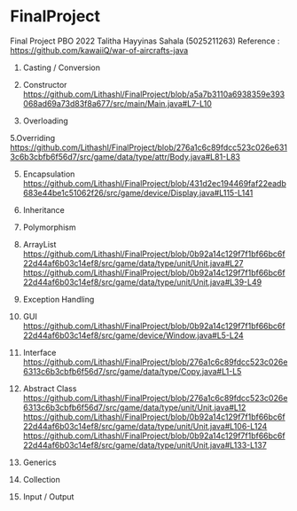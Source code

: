 # FinalProject
Final Project PBO 2022 Talitha Hayyinas Sahala (5025211263)
Reference : https://github.com/kawaiiQ/war-of-aircrafts-java

1. Casting / Conversion 
2. Constructor
https://github.com/Lithashl/FinalProject/blob/a5a7b3110a6938359e393068ad69a73d83f8a677/src/main/Main.java#L7-L10

3. Overloading 

5.Overriding
https://github.com/Lithashl/FinalProject/blob/276a1c6c89fdcc523c026e6313c6b3cbfb6f56d7/src/game/data/type/attr/Body.java#L81-L83

5. Encapsulation
https://github.com/Lithashl/FinalProject/blob/431d2ec194469faf22eadb683e44be1c51062f26/src/game/device/Display.java#L115-L141

7. Inheritance
8. Polymorphism
9. ArrayList
https://github.com/Lithashl/FinalProject/blob/0b92a14c129f7f1bf66bc6f22d44af6b03c14ef8/src/game/data/type/unit/Unit.java#L27
https://github.com/Lithashl/FinalProject/blob/0b92a14c129f7f1bf66bc6f22d44af6b03c14ef8/src/game/data/type/unit/Unit.java#L39-L49
10. Exception Handling
11. GUI
https://github.com/Lithashl/FinalProject/blob/0b92a14c129f7f1bf66bc6f22d44af6b03c14ef8/src/game/device/Window.java#L5-L24

13. Interface
https://github.com/Lithashl/FinalProject/blob/276a1c6c89fdcc523c026e6313c6b3cbfb6f56d7/src/game/data/type/Copy.java#L1-L5
13. Abstract Class
https://github.com/Lithashl/FinalProject/blob/276a1c6c89fdcc523c026e6313c6b3cbfb6f56d7/src/game/data/type/unit/Unit.java#L12
https://github.com/Lithashl/FinalProject/blob/0b92a14c129f7f1bf66bc6f22d44af6b03c14ef8/src/game/data/type/unit/Unit.java#L106-L124
https://github.com/Lithashl/FinalProject/blob/0b92a14c129f7f1bf66bc6f22d44af6b03c14ef8/src/game/data/type/unit/Unit.java#L133-L137

15. Generics
16. Collection

18. Input / Output


